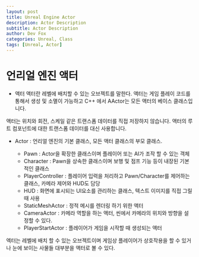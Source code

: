```yaml
---
layout: post
title: Unreal Engine Actor
description: Actor Description
subtitle: Actor Description
author: Dev Fox
categories: Unreal, Class
tags: [Unreal, Actor]
---
```


# 언리얼 엔진 액터

- 액터 
액터란 레벨에 배치할 수 있는 오브젝트를 말한다. 액터는 게임 플레이 코드를 통해서 생성 및 소멸이 가능하고 C++ 에서 AActor는 모든 액터의 베이스 클래스입니다.

액터는 위치와 회전, 스케일 같은 트랜스폼 데이터를 직접 저장하지 않습니다.
액터의 루트 컴포넌트에 대한 트랜스폼 데이터를 대신 사용합니다.


- Actor             : 언리얼 엔진의 기본 클래스, 모든 액터 클래스의 부모 클래스.

    - Pawn              : Actor을 확장한 클래스이며 플레이어 또는 AI가 조작 할 수 있는 객체
    - Character         : Pawn을 상속한 클래스이며 보행 및 점프 기능 등이 내장된 기본적인 클래스
    - PlayerController  : 플레이어 입력을 처리하고 Pawn/Character를 제어하는 클래스, 카메라 제어와 HUD도 담당
    - HUD               : 화면에 표시되는 UI요소를 관리하는 클래스, 텍스트 이미지를 직접 그릴때 사용
    - StaticMeshActor   : 정적 메시를 렌더링 하기 위한 액터
    - CameraActor       : 카메라 역할을 하는 액터, 씬에서 카메라의 위치와 방향을 설정할 수 있다.
    - PlayerStartActor  : 플레이어가 게임을 시작할 때 생성되는 액터

엑터는 레벨에 배치 할 수 있는 오브젝트이며 게임상 플레이어가 상호작용을 할 수 있거나 눈에 보이는 사물들 대부분을 액터로 볼 수 있다.